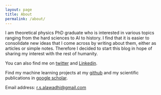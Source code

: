 ```yaml
---
layout: page
title: About
permalink: /about/
---
```


I am theoretical physics PhD graduate who is interested in various topics ranging from the hard sciences to AI to history. I find that it is easier to consolidate new ideas that I come across by writing about them, either as articles or simple notes. Therefore I decided to start this blog in hope of sharing my interest with the rest of humanity.

You can also find me on [twitter](https://twitter.com/SemiticSoul) and [Linkedin](https://www.linkedin.com/in/rashid-alawadhi/).

Find my machine learning projects at my [github](github.com/PointTensor) and my scientific publications in [google scholar](https://scholar.google.com/citations?user=W4-SjWQAAAAJ&hl=en&oi=ao).

Email address: r.s.alawadhi@gmail.com

